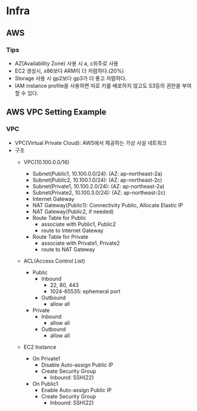 # Infra

## AWS

### Tips

- AZ(Availability Zone) 사용 시 a, c위주로 사용
- EC2 생성시, x86보다 ARM이 더 저렴하다.(20%)
- Storage 사용 시 gp2보다 gp3가 더 좋고 저렴하다.
- IAM instance profile을 사용하면 따로 키를 배포하지 않고도 S3등의 권한을 부여할 수 있다.

## AWS VPC Setting Example

### VPC

- VPC(Virtual Private Cloud): AWS에서 제공하는 가상 사설 네트워크
- 구조
  - VPC(10.100.0.0/16)
    - Subnet(Public1, 10.100.0.0/24): (AZ: ap-northeast-2a)
    - Subnet(Public2, 10.100.1.0/24): (AZ: ap-northeast-2c)
    - Subnet(Private1, 10.100.2.0/24): (AZ: ap-northeast-2a)
    - Subnet(Private2, 10.100.3.0/24): (AZ: ap-northeast-2c)
    - Internet Gateway
    - NAT Gateway(Public1): Connectivity Public, Allocate Elastic IP
    - NAT Gateway(Public2, if needed)
    - Route Table for Public
      - associate with Public1, Public2
      - route to Internet Gateway
    - Route Table for Private
      - associate with Private1, Private2
      - route to NAT Gateway

  - ACL(Access Control List)
    - Public
      - Inbound
        - 22, 80, 443
        - 1024-65535: ephemeral port
      - Outbound
        - allow all
    - Private
      - Inbound
        - allow all
      - Outbound
        - allow all

  - EC2 Instance
    - On Private1
      - Disable Auto-assign Public IP
      - Create Security Group
        - Inbound: SSH(22)
    - On Public1
      - Enable Auto-assign Public IP
      - Create Security Group
        - Inbound: SSH(22)

